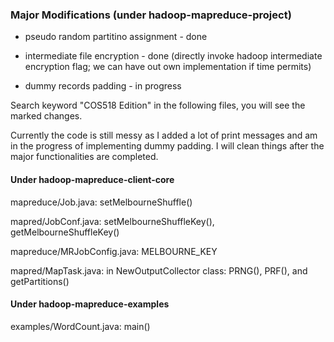 ### Major Modifications (under hadoop-mapreduce-project)

* pseudo random partitino assignment - done

* intermediate file encryption - done (directly invoke hadoop intermediate encryption flag; we can have out own implementation if time permits)

* dummy records padding - in progress

Search keyword "COS518 Edition" in the following files, you will see the marked changes. 

Currently the code is still messy as I added a lot of print messages and am in the progress of implementing dummy padding. I will clean things after the major functionalities are completed. 

#### Under hadoop-mapreduce-client-core

mapreduce/Job.java: setMelbourneShuffle()

mapred/JobConf.java: setMelbourneShuffleKey(), getMelbourneShuffleKey()

mapreduce/MRJobConfig.java: MELBOURNE_KEY

mapred/MapTask.java: in NewOutputCollector class: PRNG(), PRF(), and getPartitions()

#### Under hadoop-mapreduce-examples 

examples/WordCount.java: main()